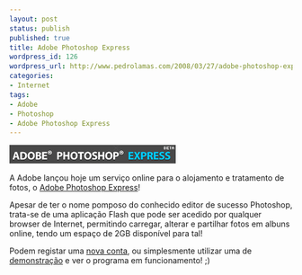 ```yaml
---
layout: post
status: publish
published: true
title: Adobe Photoshop Express
wordpress_id: 126
wordpress_url: http://www.pedrolamas.com/2008/03/27/adobe-photoshop-express/
categories:
- Internet
tags:
- Adobe
- Photoshop
- Adobe Photoshop Express
---
```

[![Adobe Photoshop Express](/wp-content/uploads/2008/03/adobe-photoshop-express.jpg)](http://www.photoshop.com/express/)

A Adobe lançou hoje um serviço online para o alojamento e tratamento de fotos, o [Adobe Photoshop Express](http://www.photoshop.com/express/)!

Apesar de ter o nome pomposo do conhecido editor de sucesso Photoshop, trata-se de uma aplicação Flash que pode ser acedido por qualquer browser de Internet, permitindo carregar, alterar e partilhar fotos em albuns online, tendo um espaço de 2GB disponível para tal!

Podem registar uma [nova conta](https://www.photoshop.com/express/index.html?bypass&wf=register), ou simplesmente utilizar uma de [demonstração](https://www.photoshop.com/express/index.html?bypass&wf=testdrive) e ver o programa em funcionamento! ;)
